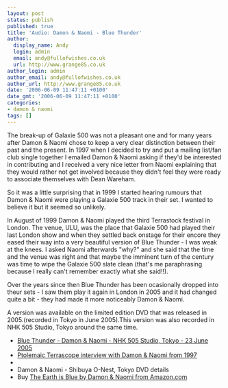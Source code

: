 ```yaml
---
layout: post
status: publish
published: true
title: 'Audio: Damon & Naomi - Blue Thunder'
author:
  display_name: Andy
  login: admin
  email: andy@fullofwishes.co.uk
  url: http://www.grange85.co.uk
author_login: admin
author_email: andy@fullofwishes.co.uk
author_url: http://www.grange85.co.uk
date: '2006-06-09 11:47:11 +0100'
date_gmt: '2006-06-09 11:47:11 +0100'
categories:
- damon & naomi
tags: []
---
```

<p>The break-up of Galaxie 500 was not a pleasant one and for many years after Damon & Naomi chose to keep a very clear distinction between their past and the present. In 1997 when I decided to try and put a mailing list/fan club single together I emailed Damon & Naomi asking if they'd be interested in contributing and I received a very nice letter from Naomi explaining that they would rather not get involved because they didn't feel they were ready to associate themselves with Dean Wareham.</p>
<p>So it was a little surprising that in 1999 I started hearing rumours that Damon & Naomi were playing a Galaxie 500 track in their set. I wanted to believe it but it seemed so unlikely.</p>
<p>In August of 1999 Damon & Naomi played the third Terrastock festival in London. The venue, ULU, was the place that Galaxie 500 had played their last London show and when they settled back onstage for their encore they eased their way into a very beautiful version of Blue Thunder - I was weak at the knees. I asked Naomi afterwards "why?" and she said that the time and the venue was right and that maybe the imminent turn of the century was time to wipe the Galaxie 500 slate clean (that's me paraphrasing because I really can't remember exactly what she said!!).</p>
<p>Over the years since then Blue Thunder has been ocasionally dropped into theur sets - I saw them play it again in London in 2005 and it had changed quite a bit - they had made it more noticeably Damon & Naomi.</p>
<p>A version was available on the limited edition DVD that was released in 2005.(recorded in Tokyo in June 2005).This version was also recorded in NHK 505 Studio, Tokyo around the same time.</p>
<ul>
<li><a href="http://www.box.net/shared/0ovgxx63fq">Blue Thunder - Damon & Naomi - NHK 505 Studio, Tokyo - 23 June 2005</a></li>
<li><a href="http://web.archive.org/web/20100204134354/http://www.damonandnaomi.com:80/interviews/ptinterview.html">Ptolemaic Terrascope interview with Damon & Naomi from 1997</a>
<li>
<li>Damon & Naomi - Shibuya O-Nest, Tokyo DVD details</li>
<li>Buy <a href="http://www.amazon.com/exec/obidos/ASIN/B00078XGMO/aheadfullofwi-20">The Earth is Blue by Damon & Naomi from Amazon.com</a></li>
</ul>
